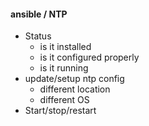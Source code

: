#### ansible / NTP 
- Status  
  - is it installed
  - is it configured properly 
  - is it running
- update/setup ntp config 
  - different location 
  - different OS 
- Start/stop/restart 
